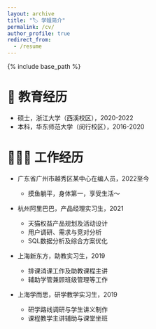 ```yaml
---
layout: archive
title: "🏷️ 学姐简介"
permalink: /cv/
author_profile: true
redirect_from:
  - /resume
---
```


{% include base_path %}

🏫 教育经历
======
* 硕士，浙江大学（西溪校区），2020-2022
* 本科，华东师范大学（闵行校区），2016-2020

👩🏻‍💻 工作经历
======
* 广东省广州市越秀区某中心在编人员，2022至今
  * 摸鱼躺平，身体第一，享受生活～

* 杭州阿里巴巴，产品经理实习生，2021
  * 天猫权益产品规划及活动设计
  * 用户调研、需求与竞对分析
  * SQL数据分析及综合方案优化

* 上海新东方，助教实习生，2019
  * 排课消课工作及助教课程主讲
  * 辅助学管兼顾班级管理等工作

* 上海学而思，研学教学实习生，2019
  * 研学路线调研与学生讲义制作
  * 课程教学主讲辅助与课堂坐班


